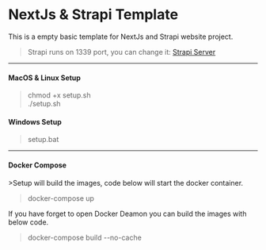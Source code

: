 <h1> NextJs & Strapi Template</h1>

<p>This is a empty basic template for NextJs and Strapi website project.</p>

> Strapi runs on 1339 port, you can change it:
[Strapi Server](https://docs.strapi.io/dev-docs/configurations/server)

---

<h4>MacOS & Linux Setup</h4>

> chmod +x setup.sh </br>
  ./setup.sh

<h4>Windows Setup</h4>

> setup.bat

---

<h4>Docker Compose</h4>

<p>>Setup will build the images, code below will start the docker container.</p>

> docker-compose up

<p>If you have forget to open Docker Deamon you can build the images with below code.</p>

> docker-compose build --no-cache